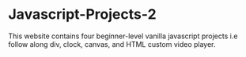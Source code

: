 # Javascript-Projects-2
This website contains four beginner-level vanilla javascript projects i.e follow along div, clock, canvas, and HTML custom video player.
